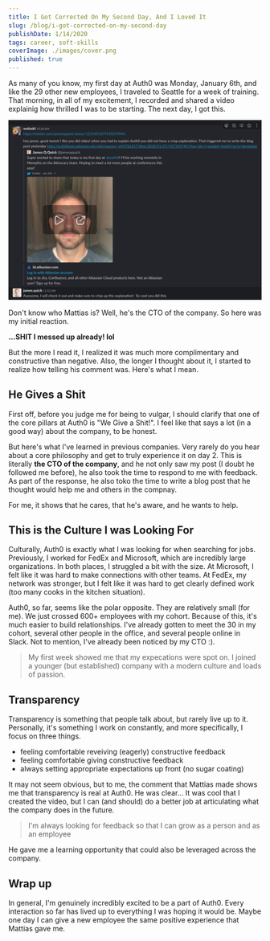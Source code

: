 ```yaml
---
title: I Got Corrected On My Second Day, And I Loved It
slug: /blog/i-got-corrected-on-my-second-day
publishDate: 1/14/2020
tags: career, soft-skills
coverImage: ./images/cover.png
published: true
---
```


As many of you know, my first day at Auth0 was Monday, January 6th, and like the 29 other new employees, I traveled to Seattle for a week of training. That morning, in all of my excitement, I recorded and shared a video explainig how thrilled I was to be starting. The next day, I got this.

![Slack Message](./images/8-slack.jpg)

Don't know who Mattias is? Well, he's the CTO of the company. So here was my initial reaction.

**...SHIT I messed up already! lol**

But the more I read it, I realized it was much more complimentary and constructive than negative. Also, the longer I thought about it, I started to realize how telling his comment was. Here's what I mean.

## He Gives a Shit

First off, before you judge me for being to vulgar, I should clarify that one of the core pillars at Auth0 is "We Give a Shit!". I feel like that says a lot (in a good way) about the company, to be honest.

But here's what I've learned in previous companies. Very rarely do you hear about a core philosophy and get to truly experience it on day 2. This is literally **the CTO of the company**, and he not only saw my post (I doubt he followed me before), he also took the time to respond to me with feedback. As part of the response, he also toko the time to write a blog post that he thought would help me and others in the compnay.

For me, it shows that he cares, that he's aware, and he wants to help.

## This is the Culture I was Looking For

Culturally, Auth0 is exactly what I was looking for when searching for jobs. Previously, I worked for FedEx and Microsoft, which are incredibly large organizations. In both places, I struggled a bit with the size. At Microsoft, I felt like it was hard to make connections with other teams. At FedEx, my network was stronger, but I felt like it was hard to get clearly defined work (too many cooks in the kitchen situation).

Auth0, so far, seems like the polar opposite. They are relatively small (for me). We just crossed 600+ employees with my cohort. Because of this, it's much easier to build relationships. I've already gotten to meet the 30 in my cohort, several other people in the office, and several people online in Slack. Not to mention, I've already been noticed by my CTO :).

> My first week showed me that my expecations were spot on. I joined a younger (but established) company with a modern culture and loads of passion.

## Transparency

Transparency is something that people talk about, but rarely live up to it. Personally, it's something I work on constantly, and more specifically, I focus on three things.

- feeling comfortable reveiving (eagerly) constructive feedback
- feeling comfortable giving constructive feedback
- always setting appropriate expectations up front (no sugar coating)

It may not seem obvious, but to me, the comment that Mattias made shows me that transparency is real at Auth0. He was clear... It was cool that I created the video, but I can (and should) do a better job at articulating what the company does in the future.

> I'm always looking for feedback so that I can grow as a person and as an employee

He gave me a learning opportunity that could also be leveraged across the company.

## Wrap up

In general, I'm genuinely incredibly excited to be a part of Auth0. Every interaction so far has lived up to everything I was hoping it would be. Maybe one day I can give a new employee the same positive experience that Mattias gave me.
